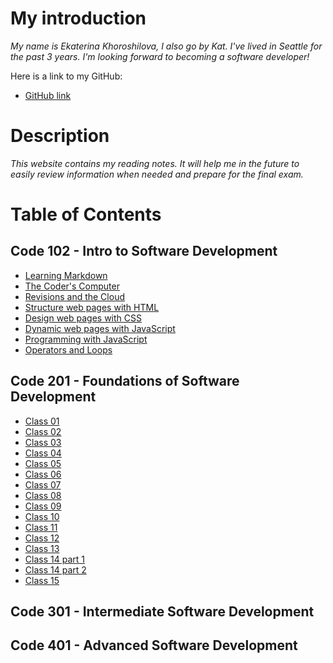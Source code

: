 # My introduction 

*My name is Ekaterina Khoroshilova, I also go by Kat. I've lived in Seattle for the past 3 years. I'm looking forward to becoming a software developer!*

Here is a link to my GitHub:

* [GitHub link](https://github.com/KatKho)

# Description

*This website contains my reading notes. It will help me in the future to easily review information when needed and prepare for the final exam.*

# Table of Contents

## Code 102 - Intro to Software Development
- [Learning Markdown](102/read-01.md)
- [The Coder's Computer](102/read-02.md)
- [Revisions and the Cloud](102/class-03.md)
- [Structure web pages with HTML](102/class-04.md)
- [Design web pages with CSS](102/class-05.md)
- [Dynamic web pages with JavaScript](102/class-06.md)
- [Programming with JavaScript](102/class-07.md)
- [Operators and Loops](102/class-08.md)

## Code 201 - Foundations of Software Development
- [Class 01](201/class-01.md)
- [Class 02](201/class-02.md)
- [Class 03](201/class-03.md)
- [Class 04](201/class-04.md)
- [Class 05](201/class-05.md)
- [Class 06](201/class-06.md)
- [Class 07](201/class-07.md)
- [Class 08](201/class-08.md)
- [Class 09](201/class-09.md)
- [Class 10](201/class-10.md)
- [Class 11](201/class-11.md)
- [Class 12](201/class-12.md)
- [Class 13](201/class-13.md)
- [Class 14 part 1](201/class-14.md)
- [Class 14 part 2](201/class-14-2.md)
- [Class 15](201/class-15.md)

## Code 301 - Intermediate Software Development

## Code 401 - Advanced Software Development
